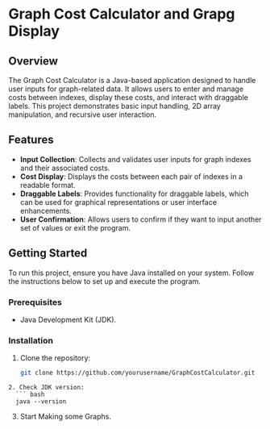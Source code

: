 # Graph Cost Calculator and Grapg Display

## Overview

The Graph Cost Calculator is a Java-based application designed to handle user inputs for graph-related data. It allows users to enter and manage costs between indexes, display these costs, and interact with draggable labels. This project demonstrates basic input handling, 2D array manipulation, and recursive user interaction.

## Features

- **Input Collection**: Collects and validates user inputs for graph indexes and their associated costs.
- **Cost Display**: Displays the costs between each pair of indexes in a readable format.
- **Draggable Labels**: Provides functionality for draggable labels, which can be used for graphical representations or user interface enhancements.
- **User Confirmation**: Allows users to confirm if they want to input another set of values or exit the program.

## Getting Started

To run this project, ensure you have Java installed on your system. Follow the instructions below to set up and execute the program.

### Prerequisites

- Java Development Kit (JDK).

### Installation

1. Clone the repository:
   ``` bash
   git clone https://github.com/yourusername/GraphCostCalculator.git
```
2. Check JDK version:
  ``` bash
  java --version
  ```
3. Start Making some Graphs.
